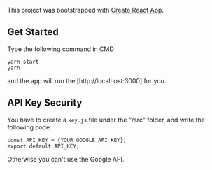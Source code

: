 This project was bootstrapped with [Create React App](https://github.com/facebook/create-react-app).

## Get Started

Type the following command in CMD

```
yarn start
yarn
```

and the app will run the [http://localhost:3000] for you.

## API Key Security

You have to create a `key.js` file under the "/src" folder, and write the following code:

```
const API_KEY = {YOUR_GOOGLE_API_KEY};
export default API_KEY;
```

Otherwise you can't use the Google API.
